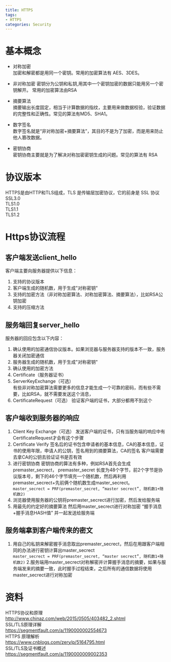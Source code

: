 ```yaml
---
title: HTTPS  
tags:  
- HTTPS
categories: Security
---
```


# 基本概念
- 对称加密  
加密和解密都是用同一个密钥。常用的加密算法有 AES、3DES。
  
- 非对称加密
密钥分为公钥和私钥,用其中一个密钥加密的数据只能用另一个密钥解开。 常用的加密算法由RSA 
  
- 摘要算法  
摘要输出长度固定，相当于计算数据的指纹，主要用来做数据校验，验证数据的完整性和正确性。常见的算法有MD5、SHA1。 

- 数字签名  
数字签名就是“非对称加密+摘要算法”，其目的不是为了加密，而是用来防止他人篡改数据。  
  
- 密钥协商    
密钥协商主要就是为了解决对称加密密钥生成的问题。常见的算法有 RSA  

# 协议版本                       
HTTPS是由HTTP和TLS组成，TLS 是传输层加密协议，它的前身是 SSL 协议 
SSL3.0  
TLS1.0  
TLS1.1  
TLS1.2  


# Https协议流程  
## 客户端发送client_hello  
客户端主要向服务器提供以下信息：  
1. 支持的协议版本  
2. 客户端生成的随机数，用于生成"对称密钥"   
3. 支持的加密方法（非对称加密算法、对称加密算法、摘要算法），比如RSA公钥加密   
4. 支持的压缩方法  

## 服务端回复server_hello 
服务器的回应包含以下内容：
1. 确认使用的加密通信协议版本。如果浏览器与服务器支持的版本不一致，服务器关闭加密通信
2. 服务器生成的随机数，用于生成"对称密钥"
3. 确认使用的加密方法
4. Certificate（服务器证书）  
5. ServerKeyExchange（可选）  
有些非对称加密算法需要更多的信息才能生成一个可靠的密码，而有些不需要，比如RSA，就不需要发送这个消息，
6. CertificateRequest（可选）
验证客户端的证书，大部分都用不到这个

## 客户端收到服务器的响应
1. Client Key Exchange（可选）
发送客户端的证书，只有当服务端的响应中有CertificateRequest才会有这个步骤
2. Certificate Verify
签名后的证书包含申请者的基本信息，CA的基本信息，证书的使用年限，申请人的公钥，签名用到的摘要算法，CA的签名
客户端需要去拿CA的公钥去验证证书是否有效
3. 进行密钥协商
密钥协商的算法有多种，例如RSA首先会生成premaster_secrect， premaster_secret 长度为48个字节，前2个字节是协议版本号，剩下的46个字节填充一个随机数，然后再利用premaster_secrect+先前俩个随机数生成master_secrect。  
`
master_secrect = PRF(premaster_secret, “master secrect”, 随机数1+随机数2)
`
4. 浏览器使用服务器的公钥将premaster_secrect进行加密，然后发给服务端
5. 用最先的约定好的摘要算法 然后用master_secrect进行对称加密 “握手消息+握手消息HASH值”  并一起发送给服务端

## 服务端拿到客户端传来的密文  
1. 用自己的私钥来解密握手消息取出premaster_secrect，然后在用跟客户端相同的办法进行密钥计算出master_secrect                                  
`
master_secrect = PRF(premaster_secret, “master secrect”, 随机数1+随机数2)
`
2.服务端用master_secrect对称解密并计算握手消息的摘要，如果与服务端发来的摘要一致，此时握手过程结束，之后所有的通信数据将使用master_secrect进行对称加密                                      
 
# 资料  
HTTPS协议和原理  
http://www.chinaz.com/web/2015/0505/403482_2.shtml  
SSL/TLS原理详解     
https://segmentfault.com/a/1190000002554673  
HTTPS 原理解析    
https://www.cnblogs.com/zery/p/5164795.html   
SSL/TLS及证书概述   
https://segmentfault.com/a/1190000009002353
